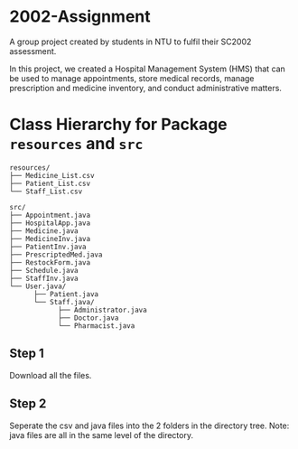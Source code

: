 # 2002-Assignment
A group project created by students in NTU to fulfil their SC2002 assessment.

In this project, we created a Hospital Management System (HMS) that can be used to manage appointments, store medical records, manage prescription and medicine inventory, and conduct administrative matters.

# Class Hierarchy for Package `resources` and `src`
```
resources/
├── Medicine_List.csv
├── Patient_List.csv
└── Staff_List.csv

src/
├── Appointment.java
├── HospitalApp.java
├── Medicine.java
├── MedicineInv.java
├── PatientInv.java
├── PrescriptedMed.java
├── RestockForm.java
├── Schedule.java
├── StaffInv.java
└── User.java/
      ├── Patient.java
      └── Staff.java/
            ├── Administrator.java
            ├── Doctor.java
            └── Pharmacist.java
```
## Step 1
Download all the files.
## Step 2
Seperate the csv and java files into the 2 folders in the directory tree.
Note: java files are all in the same level of the directory.
